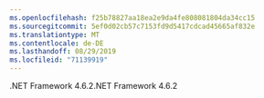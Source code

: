 ```yaml
---
ms.openlocfilehash: f25b78827aa18ea2e9da4fe808081804da34cc15
ms.sourcegitcommit: 5ef0d02cb57c7153fd9d5417cdcad45665af832e
ms.translationtype: MT
ms.contentlocale: de-DE
ms.lasthandoff: 08/29/2019
ms.locfileid: "71139919"
---
```

<span data-ttu-id="cdb72-101">.NET Framework 4.6.2</span><span class="sxs-lookup"><span data-stu-id="cdb72-101">.NET Framework 4.6.2</span></span>